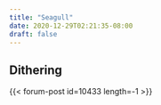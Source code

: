 ```yaml
---
title: "Seagull"
date: 2020-12-29T02:21:35-08:00
draft: false
---
```

## Dithering

{{< forum-post id=10433 length=-1 >}}
